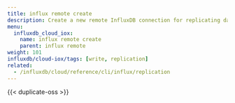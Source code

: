 ```yaml
---
title: influx remote create
description: Create a new remote InfluxDB connection for replicating data.
menu:
  influxdb_cloud_iox:
    name: influx remote create
    parent: influx remote
weight: 101
influxdb/cloud-iox/tags: [write, replication]
related:
  - /influxdb/cloud/reference/cli/influx/replication
---
```


{{< duplicate-oss >}}
